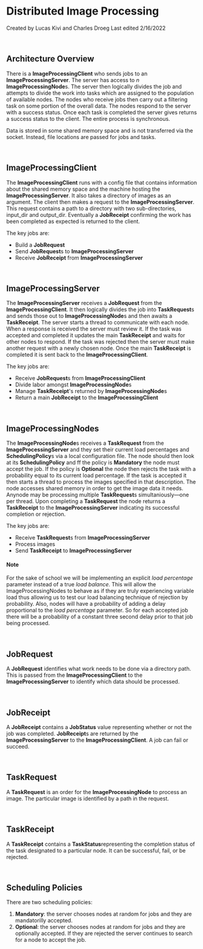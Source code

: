 # Distributed Image Processing
Created by Lucas Kivi and Charles Droeg
Last edited 2/16/2022

&nbsp; 
## Architecture Overview
There is a **ImageProcessingClient** who sends jobs to an **ImageProcessingServer**. The server has access to *n* **ImageProcessingNode**s. The server then logically divides the job and attempts to divide the work into tasks which are assigned to the population of available nodes. The nodes who receive jobs then carry out a filtering task on some portion of the overall data. The nodes respond to the server with a success status. Once each task is completed the server gives returns a success status to the client. The entire process is synchronous.

Data is stored in some shared memory space and is not transferred via the socket. Instead, file locations are passed for jobs and tasks.

&nbsp; 
## ImageProcessingClient

The **ImageProcessingClient** runs with a config file that contains information about the shared memory space and the machine hosting the **ImageProcessingServer**. It also takes a directory of images as an argument. The client then makes a request to the **ImageProcessingServer**. This request contains a path to a directory with two sub-directories, input_dir and output_dir. Eventually a **JobReceipt** confirming the work has been completed as expected is returned to the client.

The key jobs are:
- Build a **JobRequest**
- Send **JobRequest**s to **ImageProcessingServer**
- Receive **JobReceipt** from **ImageProcessingServer**

&nbsp; 
## ImageProcessingServer
The **ImageProcessingServer** receives a **JobRequest** from the **ImageProcessingClient**. It then logically divides the job into **TaskRequest**s and sends those out to **ImageProcessingNode**s and then awaits a **TaskReceipt**. The server starts a thread to communicate with each node. When a response is received the server must review it. If the task was accepted and completed it updates the main **TaskReceipt** and waits for other nodes to respond. If the task was rejected then the server must make another request with a newly chosen node. Once the main **TaskReceipt** is completed it is sent back to the **ImageProcessingClient**.

The key jobs are:
- Receive **JobRequest**s from **ImageProcessingClient**
- Divide labor amongst **ImageProcessingNode**s
- Manage **TaskReceipt**'s returned by **ImageProcessingNode**s
- Return a main **JobReceipt** to the **ImageProcessingClient**

&nbsp; 
## ImageProcessingNodes
The **ImageProcessingNode**s receives a **TaskRequest** from the **ImageProcessingServer** and they set their current load percentages and **SchedulingPolicy**s via a local configuration file. The node should then look at its **SchedulingPolicy** and ff the policy is **Mandatory** the node must accept the job. If the policy is **Optional** the node then rejects the task with a probability equal to its current load percentage. If the task is accepted it then starts a thread to process the images specified in that description. The node accesses shared memory in order to get the image data it needs. Anynode may be processing multiple **TaskRequest**s simultaniously—one per thread. Upon completing a **TaskRequest** the node returns a **TaskReceipt** to the **ImageProcessingServer** indicating its successful completion or rejection.

The key jobs are:
- Receive **TaskRequest**s from **ImageProcessingServer**
- Process images
- Send **TaskReceipt** to **ImageProcessingServer**

#### Note
For the sake of school we will be implementing an explicit *load percentage* parameter instead of a true *load balance*. This will allow the ImageProcessingNodes to behave as if they are truly experiencing variable load thus allowing us to test our load balancing technique of rejection by probability. Also, nodes will have a probability of adding a delay proportional to the *load percentage* parameter. So for each accepted job there will be a probability of a constant three second delay prior to that job being processed.

&nbsp; 
## JobRequest
A **JobRequest** identifies what work needs to be done via a directory path. This is passed from the **ImageProcessingClient** to the **ImageProcessingServer** to identify which data should be processed. 

&nbsp; 
## JobReceipt
A **JobReceipt** contains a **JobStatus** value representing whether or not the job was completed. **JobReceipt**s are returned by the **ImageProcessingServer** to the **ImageProcessingClient**. A job can fail or succeed.

&nbsp;
## TaskRequest
A **TaskRequest** is an order for the **ImageProcessingNode** to process an image. The particular image is identified by a path in the request.

&nbsp;
## TaskReceipt
A **TaskReceipt** contains a **TaskStatus**representing the completion status of the task designated to a particular node. It can be successful, fail, or be rejected.

&nbsp; 
## Scheduling Policies
There are two scheduling policies:
1. **Mandatory**: the server chooses nodes at random for jobs and they are mandatorilly accepted.
2. **Optional**: the server chooses nodes at random for jobs and they are optionally accepted. If they are rejected the server continues to search for a node to accept the job.